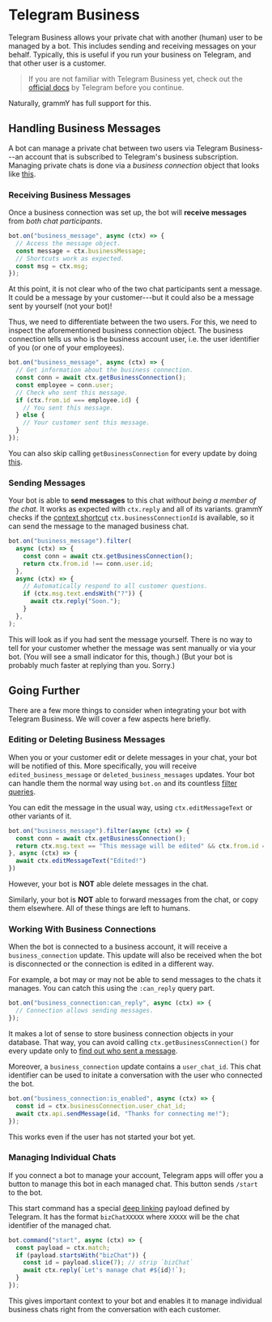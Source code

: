 # Telegram Business

Telegram Business allows your private chat with another (human) user to be managed by a bot.
This includes sending and receiving messages on your behalf.
Typically, this is useful if you run your business on Telegram, and that other user is a customer.

> If you are not familiar with Telegram Business yet, check out the [official docs](https://core.telegram.org/bots#manage-your-business) by Telegram before you continue.

Naturally, grammY has full support for this.

## Handling Business Messages

A bot can manage a private chat between two users via Telegram Business---an account that is subscribed to Telegram's business subscription.
Managing private chats is done via a _business connection_ object that looks like [this](/ref/types/businessconnection).

### Receiving Business Messages

Once a business connection was set up, the bot will **receive messages** from _both chat participants_.

```ts
bot.on("business_message", async (ctx) => {
  // Access the message object.
  const message = ctx.businessMessage;
  // Shortcuts work as expected.
  const msg = ctx.msg;
});
```

At this point, it is not clear who of the two chat participants sent a message.
It could be a message by your customer---but it could also be a message sent by yourself (not your bot)!

Thus, we need to differentiate between the two users.
For this, we need to inspect the aforementioned business connection object.
The business connection tells us who is the business account user, i.e. the user identifier of you (or one of your employees).

```ts
bot.on("business_message", async (ctx) => {
  // Get information about the business connection.
  const conn = await ctx.getBusinessConnection();
  const employee = conn.user;
  // Check who sent this message.
  if (ctx.from.id === employee.id) {
    // You sent this message.
  } else {
    // Your customer sent this message.
  }
});
```

You can also skip calling `getBusinessConnection` for every update by doing [this](#working-with-business-connections).

### Sending Messages

Your bot is able to **send messages** to this chat _without being a member of the chat_.
It works as expected with `ctx.reply` and all of its variants.
grammY checks if the [context shortcut](../guide/context#shortcuts) `ctx.businessConnectionId` is available, so it can send the message to the managed business chat.

```ts
bot.on("business_message").filter(
  async (ctx) => {
    const conn = await ctx.getBusinessConnection();
    return ctx.from.id !== conn.user.id;
  },
  async (ctx) => {
    // Automatically respond to all customer questions.
    if (ctx.msg.text.endsWith("?")) {
      await ctx.reply("Soon.");
    }
  },
);
```

This will look as if you had sent the message yourself.
There is no way to tell for your customer whether the message was sent manually or via your bot.
(You will see a small indicator for this, though.)
(But your bot is probably much faster at replying than you.
Sorry.)

## Going Further

There are a few more things to consider when integrating your bot with Telegram Business.
We will cover a few aspects here briefly.

### Editing or Deleting Business Messages

When you or your customer edit or delete messages in your chat, your bot will be notified of this.
More specifically, you will receive `edited_business_message` or `deleted_business_messages` updates.
Your bot can handle them the normal way using `bot.on` and its countless [filter queries](../guide/filter-queries).

You can edit the message in the usual way, using `ctx.editMessageText` or other variants of it.
```ts
bot.on("business_message").filter(async (ctx) => {
  const conn = await ctx.getBusinessConnection();
  return ctx.msg.text == "This message will be edited" && ctx.from.id == conn.user.id
}, async (ctx) => {
  await ctx.editMessageText("Edited!")
})
```

However, your bot is **NOT** able delete messages in the chat.

Similarly, your bot is **NOT** able to forward messages from the chat, or copy them elsewhere.
All of these things are left to humans.

### Working With Business Connections

When the bot is connected to a business account, it will receive a `business_connection` update.
This update will also be received when the bot is disconnected or the connection is edited in a different way.

For example, a bot may or may not be able to send messages to the chats it manages.
You can catch this using the `:can_reply` query part.

```ts
bot.on("business_connection:can_reply", async (ctx) => {
  // Connection allows sending messages.
});
```

It makes a lot of sense to store business connection objects in your database.
That way, you can avoid calling `ctx.getBusinessConnection()` for every update only to [find out who sent a message](#receiving-business-messages).

Moreover, a `business_connection` update contains a `user_chat_id`.
This chat identifier can be used to initate a conversation with the user who connected the bot.

```ts
bot.on("business_connection:is_enabled", async (ctx) => {
  const id = ctx.businessConnection.user_chat_id;
  await ctx.api.sendMessage(id, "Thanks for connecting me!");
});
```

This works even if the user has not started your bot yet.

### Managing Individual Chats

If you connect a bot to manage your account, Telegram apps will offer you a button to manage this bot in each managed chat.
This button sends `/start` to the bot.

This start command has a special [deep linking](../guide/commands#deep-linking-support) payload defined by Telegram.
It has the format `bizChatXXXXX` where `XXXXX` will be the chat identifier of the managed chat.

```ts
bot.command("start", async (ctx) => {
  const payload = ctx.match;
  if (payload.startsWith("bizChat")) {
    const id = payload.slice(7); // strip `bizChat`
    await ctx.reply(`Let's manage chat #${id}!`);
  }
});
```

This gives important context to your bot and enables it to manage individual business chats right from the conversation with each customer.
